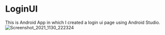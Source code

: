 # LoginUI

This is Android App in which I created a login ui page using Android Studio.
![Screenshot_2021_1130_222324](https://user-images.githubusercontent.com/64425596/144091934-e544ebca-aa5f-432a-8fdb-d07e5e960222.png)
